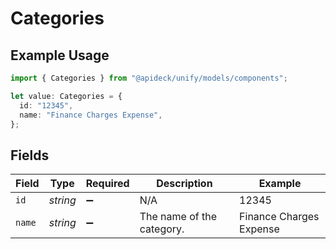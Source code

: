 # Categories

## Example Usage

```typescript
import { Categories } from "@apideck/unify/models/components";

let value: Categories = {
  id: "12345",
  name: "Finance Charges Expense",
};
```

## Fields

| Field                     | Type                      | Required                  | Description               | Example                   |
| ------------------------- | ------------------------- | ------------------------- | ------------------------- | ------------------------- |
| `id`                      | *string*                  | :heavy_minus_sign:        | N/A                       | 12345                     |
| `name`                    | *string*                  | :heavy_minus_sign:        | The name of the category. | Finance Charges Expense   |